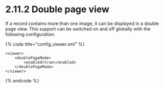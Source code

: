 # 2.11.2 Double page view

If a record contains more than one image, it can be displayed in a double page view. This support can be switched on and off globally with the following configuration:

{% code title="config\_viewer.xml" %}
```markup
<viewer>
    <doublePageMode>
        <enabled>true</enabled>
    </doublePageMode>
</viewer>
```
{% endcode %}

